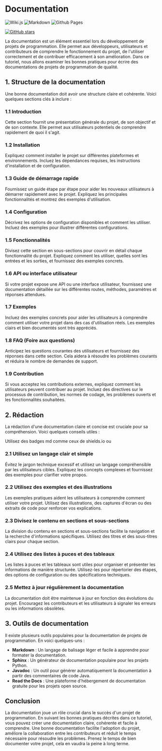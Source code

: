 # Documentation

![Wiki.js](https://img.shields.io/badge/wiki.js-%231976D2.svg?style=for-the-badge&logo=wikidotjs&logoColor=white) ![Markdown](https://img.shields.io/badge/markdown-%23000000.svg?style=for-the-badge&logo=markdown&logoColor=white) ![Github Pages](https://img.shields.io/badge/github%20pages-121013?style=for-the-badge&logo=github&logoColor=white)

[![GitHub stars](https://img.shields.io/github/stars/EvrestRGB/Docs.svg?style=social&label=Star)](https://github.com/EvrestRGB/Docs)



La documentation est un élément essentiel lors du développement de projets de programmation. Elle permet aux développeurs, utilisateurs et contributeurs de comprendre le fonctionnement du projet, de l'utiliser correctement et de contribuer efficacement à son amélioration. Dans ce tutoriel, nous allons examiner les bonnes pratiques pour écrire des documentations de projets de programmation de qualité.

## 1. Structure de la documentation

Une bonne documentation doit avoir une structure claire et cohérente. Voici quelques sections clés à inclure :

### 1.1 Introduction

Cette section fournit une présentation générale du projet, de son objectif et de son contexte. Elle permet aux utilisateurs potentiels de comprendre rapidement de quoi il s'agit.

### 1.2 Installation

Expliquez comment installer le projet sur différentes plateformes et environnements. Incluez les dépendances requises, les instructions d'installation et de configuration.

### 1.3 Guide de démarrage rapide

Fournissez un guide étape par étape pour aider les nouveaux utilisateurs à démarrer rapidement avec le projet. Expliquez les principales fonctionnalités et montrez des exemples d'utilisation.

### 1.4 Configuration

Décrivez les options de configuration disponibles et comment les utiliser. Incluez des exemples pour illustrer différentes configurations.

### 1.5 Fonctionnalités

Divisez cette section en sous-sections pour couvrir en détail chaque fonctionnalité du projet. Expliquez comment les utiliser, quelles sont les entrées et les sorties, et fournissez des exemples concrets.

### 1.6 API ou interface utilisateur

Si votre projet expose une API ou une interface utilisateur, fournissez une documentation détaillée sur les différentes routes, méthodes, paramètres et réponses attendues.

### 1.7 Exemples

Incluez des exemples concrets pour aider les utilisateurs à comprendre comment utiliser votre projet dans des cas d'utilisation réels. Les exemples clairs et bien documentés sont très appréciés.

### 1.8 FAQ (Foire aux questions)

Anticipez les questions courantes des utilisateurs et fournissez des réponses dans cette section. Cela aidera à résoudre les problèmes courants et réduira le nombre de demandes de support.

### 1.9 Contribution

Si vous acceptez les contributions externes, expliquez comment les utilisateurs peuvent contribuer au projet. Incluez des directives sur le processus de contribution, les normes de codage, les problèmes ouverts et les fonctionnalités souhaitées.

## 2. Rédaction

La rédaction d'une documentation claire et concise est cruciale pour sa compréhension. Voici quelques conseils utiles :

Utilisez des badges md comme ceux de shields.io ou 

### 2.1 Utilisez un langage clair et simple

Évitez le jargon technique excessif et utilisez un langage compréhensible par les utilisateurs cibles. Expliquez les concepts complexes et fournissez des exemples pour clarifier votre propos.

### 2.2 Utilisez des exemples et des illustrations

Les exemples pratiques aident les utilisateurs à comprendre comment utiliser votre projet. Utilisez des illustrations, des captures d'écran ou des extraits de code pour renforcer vos explications.

### 2.3 Divisez le contenu en sections et sous-sections

La division du contenu en sections et sous-sections facilite la navigation et la recherche d'informations spécifiques. Utilisez des titres et des sous-titres clairs pour chaque section.

### 2.4 Utilisez des listes à puces et des tableaux

Les listes à puces et les tableaux sont utiles pour organiser et présenter les informations de manière structurée. Utilisez-les pour répertorier des étapes, des options de configuration ou des spécifications techniques.

### 2.5 Mettez à jour régulièrement la documentation

La documentation doit être maintenue à jour en fonction des évolutions du projet. Encouragez les contributeurs et les utilisateurs à signaler les erreurs ou les informations obsolètes.

## 3. Outils de documentation

Il existe plusieurs outils populaires pour la documentation de projets de programmation. En voici quelques-uns :

- **Markdown** : Un langage de balisage léger et facile à apprendre pour formater la documentation.
- **Sphinx** : Un générateur de documentation populaire pour les projets Python.
- **Javadoc** : Un outil pour générer automatiquement la documentation à partir des commentaires de code Java.
- **Read the Docs** : Une plateforme d'hébergement de documentation gratuite pour les projets open source.

## Conclusion

La documentation joue un rôle crucial dans le succès d'un projet de programmation. En suivant les bonnes pratiques décrites dans ce tutoriel, vous pouvez créer une documentation claire, cohérente et facile à comprendre. Une bonne documentation facilite l'adoption du projet, améliore la collaboration entre les contributeurs et réduit le temps nécessaire pour résoudre les problèmes. Prenez le temps de bien documenter votre projet, cela en vaudra la peine à long terme.